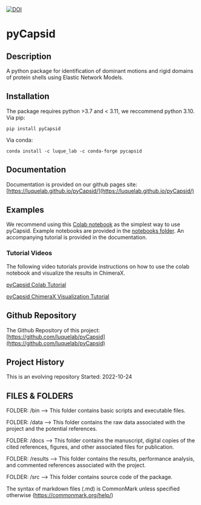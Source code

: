 [![DOI](https://zenodo.org/badge/555994409.svg)](https://zenodo.org/badge/latestdoi/555994409)

# pyCapsid

## Description
A python package for identification of dominant motions and rigid domains of protein shells using Elastic Network Models.

## Installation
The package requires python >3.7 and < 3.11, we reccommend python 3.10.
Via pip:
~~~~
pip install pyCapsid
~~~~

Via conda: 
~~~~
conda install -c luque_lab -c conda-forge pycapsid
~~~~

## Documentation
Documentation is provided on our github pages site: [https://luquelab.github.io/pyCapsid/](https://luquelab.github.io/pyCapsid/)

## Examples
We recommend using this [Colab notebook](https://colab.research.google.com/github/luquelab/pyCapsid/blob/main/notebooks/pyCapsid_colab_notebook.ipynb)
as the simplest way to use pyCapsid.
Example notebooks are provided in the [notebooks folder](https://github.com/luquelab/pyCapsid/tree/main/notebooks).
An accompanying tutorial is provided in the documentation.

### Tutorial Videos

The following video tutorials provide instructions on how to use the colab notebook and visualize the results in ChimeraX.

[pyCapsid Colab Tutorial](https://youtu.be/fTFCaCD2T54?si=prWvKh7wnnxF4BN0)

[pyCapsid ChimeraX Visualization Tutorial](https://youtu.be/CzyebqU5GNI?si=EIZVeZk3vHJz_2Gb)

## Github Repository
The Github Repository of this project: [https://github.com/luquelab/pyCapsid](https://github.com/luquelab/pyCapsid)

## Project History
This is an evolving repository
Started: 2022-10-24


## FILES & FOLDERS
FOLDER: /bin
--> This folder contains basic scripts and executable files.

FOLDER: /data
--> This folder contains the raw data associated with the project and the potential references.

FOLDER: /docs
--> This folder contains the manuscript, digital copies of the cited references, figures, and other associated files for publication.

FOLDER: /results
--> This folder contains the results, performance analysis, and commented references associated with the project.

FOLDER: /src
--> This folder contains source code of the package.

The syntax of markdown files (.md) is CommonMark unless specified otherwise (https://commonmark.org/help/)




